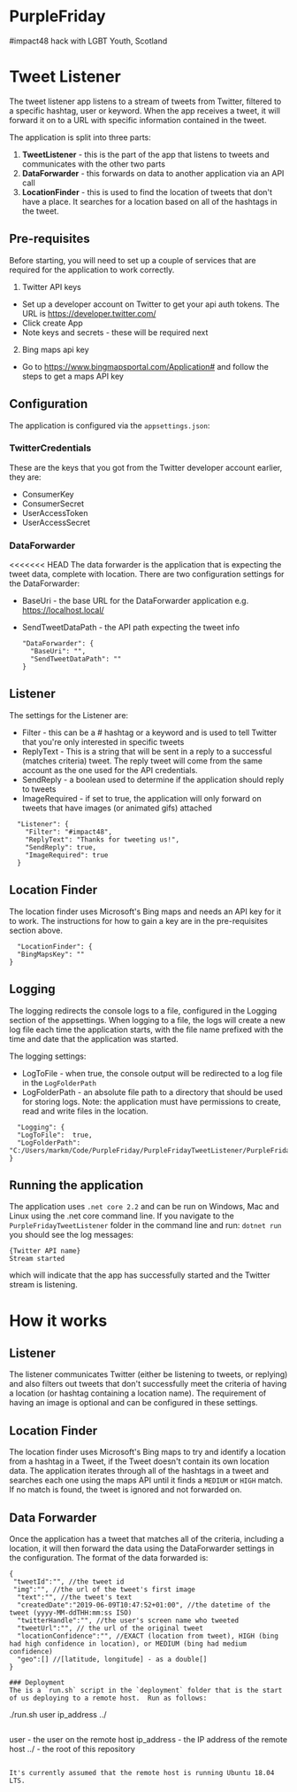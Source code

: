 # PurpleFriday
#impact48 hack with LGBT Youth, Scotland


# Tweet Listener

The tweet listener app listens to a stream of tweets from Twitter, filtered to a specific hashtag, user or keyword. When the app receives a tweet, it will forward it on to a URL with specific information contained in the tweet. 

The application is split into three parts:
1. **TweetListener** - this is the part of the app that listens to tweets and communicates with the other two parts
2. **DataForwarder** - this forwards on data to another application via an API call
3. **LocationFinder** - this is used to find the location of tweets that don't have a place. It searches for a location based on all of the hashtags in the tweet. 

## Pre-requisites

Before starting, you will need to set up a couple of services that are required for the application to work correctly.
1. Twitter API keys
  * Set up a developer account on Twitter to get your api auth tokens. The URL is https://developer.twitter.com/
  * Click create App
  * Note keys and secrets - these will be required next
2. Bing maps api key
  * Go to https://www.bingmapsportal.com/Application# and follow the steps to get a maps API key

## Configuration
The application is configured via the `appsettings.json`:

### TwitterCredentials
These are the keys that you got from the Twitter developer account earlier, they are:
 * ConsumerKey
 * ConsumerSecret
 * UserAccessToken
 * UserAccessSecret

### DataForwarder
<<<<<<< HEAD
The data forwarder is the application that is expecting the tweet data, complete with location. There are two configuration settings for the DataForwarder:
* BaseUri - the base URL for the DataForwarder application e.g. https://localhost.local/
* SendTweetDataPath - the API path expecting the tweet info

  ```
  "DataForwarder": {
    "BaseUri": "", 
    "SendTweetDataPath": ""
  }
  ```
 
## Listener
The settings for the Listener are:

 * Filter - this can be a # hashtag or a keyword and is used to tell Twitter that you're only interested in specific tweets
 * ReplyText - This is a string that will be sent in a reply to a successful (matches criteria) tweet. The reply tweet will come from the same account as the one used for the API credentials.
 * SendReply - a boolean used to determine if the application should reply to tweets
 * ImageRequired - if set to true, the application will only forward on tweets that have images (or animated gifs) attached

```
  "Listener": {
    "Filter": "#impact48",
    "ReplyText": "Thanks for tweeting us!",
    "SendReply": true,
    "ImageRequired": true
  }
  ```
  
  ## Location Finder
  The location finder uses Microsoft's Bing maps and needs an API key for it to work. The instructions for how to gain a key are in the pre-requisites section above. 
  
  ```
    "LocationFinder": {
    "BingMapsKey": ""
  }
  ```
  
  ## Logging
  The logging redirects the console logs to a file, configured in the Logging section of the appsettings. When logging to a file, the logs will create a new log file each time the application starts, with the file name prefixed with the time and date that the application was started. 
  
  The logging settings:
  * LogToFile - when true, the console output will be redirected to a log file in the `LogFolderPath`
  * LogFolderPath - an absolute file path to a directory that should be used for storing logs. Note: the application must have permissions to create, read and write files in the location.
  
  ```
    "Logging": {
    "LogToFile":  true,
    "LogFolderPath": "C:/Users/markm/Code/PurpleFriday/PurpleFridayTweetListener/PurpleFridayTweetListener/Logs/"
  }
  ```
  
  ## Running the application
  The application uses `.net core 2.2` and can be run on Windows, Mac and Linux using the .net core command line. If you navigate to the `PurpleFridayTweetListener` folder in the command line and run:
  `dotnet run`
  you should see the log messages:
  
  ```
  {Twitter API name}
  Stream started
  ```
which will indicate that the app has successfully started and the Twitter stream is listening.



# How it works

## Listener 
The listener communicates Twitter (either be listening to tweets, or replying) and also filters out tweets that don't successfully meet the criteria of having a location (or hashtag containing a location name). The requirement of having an image is optional and can be configured in these settings. 

  ## Location Finder
  The location finder uses Microsoft's Bing maps to try and identify a location from a hashtag in a Tweet, if the Tweet doesn't contain its own location data. The application iterates through all of the hashtags in a tweet and searches each one using the maps API until it finds a `MEDIUM` or `HIGH` match. If no match is found, the tweet is ignored and not forwarded on. 
  
  ## Data Forwarder
  Once the application has a tweet that matches all of the criteria, including a location, it will then forward the data using the DataForwarder settings in the configuration. 
  The format of the data forwarded is: 
  
  ```
  {
   "tweetId":"", //the tweet id 
   "img":"", //the url of the tweet's first image
    "text":"", //the tweet's text
    "createdDate":"2019-06-09T10:47:52+01:00", //the datetime of the tweet (yyyy-MM-ddTHH:mm:ss ISO)            
    "twitterHandle":"", //the user's screen name who tweeted
    "tweetUrl":"", // the url of the original tweet
    "locationConfidence":"", //EXACT (location from tweet), HIGH (bing had high confidence in location), or MEDIUM (bing had medium confidence)
    "geo":[] //[latitude, longitude] - as a double[]
  }

### Deployment
The is a `run.sh` script in the `deployment` folder that is the start of us deploying to a remote host.  Run as follows:
```
./run.sh user ip_address ../
```
```
user - the user on the remote host
ip_address - the IP address of the remote host
../ - the root of this repository
```

It's currently assumed that the remote host is running Ubuntu 18.04 LTS.
